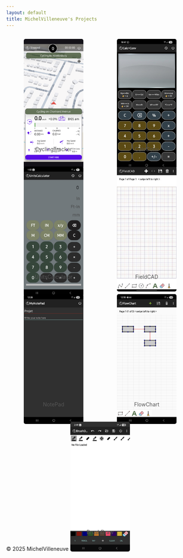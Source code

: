 ```yaml
---
layout: default
title: MichelVilleneuve's Projects
---
```

<link rel="stylesheet" href="/assets/css/style.css">

<div class="site-header">
   <!-- <h1 class="site-title">MichelVilleneuve's Projects</h1> -->
</div>

<div class="gallery-container">
  <!-- CyclingTracker -->
  <figure class="gallery-item">
    <div class="img-container" onclick="openLightbox('cycling', 0)" onmouseover="this.classList.add('hovered')" onmouseout="this.classList.remove('hovered')">
      <img src="Images/CyclingTracker.png" alt="CyclingTracker">
      <div class="click-instruction">Click to see full features</div>
    </div>
    <figcaption>CyclingTracker</figcaption>
  </figure>

  <!-- CalcConv -->
  <figure class="gallery-item">
    <div class="img-container" onclick="openLightbox('calcconv', 0)" onmouseover="this.classList.add('hovered')" onmouseout="this.classList.remove('hovered')">
      <img src="Images/CalcConv.jpg" alt="CalcConv">
      <div class="click-instruction">Click to see full features</div>
    </div>
    <figcaption>CalcConv</figcaption>
  </figure>

  <!-- UnitsCalculator -->
  <figure class="gallery-item">
    <div class="img-container" onclick="openLightbox('unitscalculator', 0)" onmouseover="this.classList.add('hovered')" onmouseout="this.classList.remove('hovered')">
      <img src="Images/UnitsCalculator.jpg" alt="UnitsCalculator">
      <div class="click-instruction">Click to see full features</div>
    </div>
    <figcaption>UnitsCalculator</figcaption>
  </figure>

  <!-- FieldCAD -->
  <figure class="gallery-item">
    <div class="img-container" onclick="openLightbox('fieldcad', 0)" onmouseover="this.classList.add('hovered')" onmouseout="this.classList.remove('hovered')">
      <img src="Images/FieldCAD.jpg" alt="FieldCAD">
      <div class="click-instruction">Click to see full features</div>
    </div>
    <figcaption>FieldCAD</figcaption>
  </figure>

  <!-- NotePad -->
  <figure class="gallery-item">
    <div class="img-container" onclick="openLightbox('notepad', 0)" onmouseover="this.classList.add('hovered')" onmouseout="this.classList.remove('hovered')">
      <img src="Images/NotePad.jpg" alt="NotePad">
      <div class="click-instruction">Click to see full features</div>
    </div>
    <figcaption>NotePad</figcaption>
  </figure>

  <!-- FlowChart -->
  <figure class="gallery-item">
    <div class="img-container" onclick="openLightbox('flowchart', 0)" onmouseover="this.classList.add('hovered')" onmouseout="this.classList.remove('hovered')">
      <img src="Images/FlowChart.jpg" alt="FlowChart">
      <div class="click-instruction">Click to see full features</div>
    </div>
    <figcaption>FlowChart</figcaption>
  </figure>

  <!-- BrushDraw -->
  <figure class="gallery-item">
    <div class="img-container" onclick="openLightbox('brushdraw', 0)" onmouseover="this.classList.add('hovered')" onmouseout="this.classList.remove('hovered')">
      <img src="Images/BrushDraw.png" alt="BrushDraw">
      <div class="click-instruction">Click to see full features</div>
    </div>
    <figcaption>BrushDraw</figcaption>
  </figure>
</div>

<!-- Lightbox -->
<div id="lightbox">
  <span id="close" onclick="closeLightbox()">&times;</span>
  <span id="prev" class="lightbox-nav" onclick="prevSlide(event)">&#10094;</span>
  <img id="lightbox-img" src="">
  <span id="next" class="lightbox-nav" onclick="nextSlide(event)">&#10095;</span>
  <div id="features-box"></div>
</div>

<footer>
  <p>&copy; 2025 MichelVilleneuve</p>
</footer>

<style>
/* ===== Gallery Styles ===== */
.gallery-container {
  display: flex;
  flex-wrap: wrap;
  justify-content: center;
  gap: 10px 10px;
}

.gallery-item {
  text-align: center;
}

.img-container {
  position: relative;
  width: 160px;
  height: 280px;
  overflow: visible;  /* allow image to scale beyond container */
  border-radius: 5px;
  margin: 0 auto;
  cursor: pointer;
  z-index: 1;
  transition: z-index 0.2s ease;
}

.img-container.hovered,
.img-container.active {
  z-index: 100;        /* bring container (and image) above others */
}
   
.img-container img {
  width: 100%;
  height: auto;           /* keep full image visible */
  object-fit: contain;    /* optional, ensures entire image fits */
  border-radius: 5px;
  transition: transform 0.4s ease;
}

   .img-container.hovered img,
.img-container.active img {
  transform: scale(2.0);
}

   .gallery-item figcaption {
  margin-top: 6px;   /* spacing below image */
  font-size: 1em;
  color: #555;
  position: relative; /* ensure it stays below the image */
  z-index: 1;         /* captions stay under scaled image */
}
   
.click-instruction {
  position: absolute;
  bottom: 8px;
  left: 50%;
  transform: translateX(-50%);
  background: rgba(0,0,0,0.6);
  color: #fff;
  padding: 4px 8px;
  font-size: 0.75em;
  border-radius: 6px;
  opacity: 0;
  pointer-events: none;
  transition: opacity 0.3s ease;
  white-space: nowrap;
}

.img-container.hovered .click-instruction { opacity: 1; }

/* ===== Lightbox Styles ===== */
#lightbox {
  display: none;
  position: fixed;
  top:0; left:0; width:100%; height:100%;
  background: rgba(0,0,0,0.85);
  justify-content: center;
  align-items: center;
  z-index: 1000;
}

#lightbox-img {
  max-width: 90%;
  max-height: 90%;
  border-radius: 10px;
}

#features-box {
  position: absolute;
  top: 50%; left: 50%;
  transform: translate(-50%, -50%);
  background: rgba(0,0,0,0.7);
  color: #fff;
  padding: 15px 20px;
  border-radius: 10px;
  font-size: 0.9em;
  text-align: left;
  max-width: 80%;
  line-height: 1.4em;
  display: none;
  z-index: 1010;
}

.lightbox-nav {
  position: absolute;
  top: 50%;
  transform: translateY(-50%);
  font-size: 2em;
  color: #fff;
  cursor: pointer;
  user-select: none;
  padding: 10px;
  z-index: 1020;
}
#prev { left: 10px; }
#next { right: 10px; }
#close { position: absolute; top: 10px; right: 10px; font-size: 2em; color: #fff; cursor: pointer; z-index: 1020; }

/* ===== Responsive ===== */
@media (max-width: 600px) {
  .gallery-container { justify-content: flex-start; }
  .gallery-item { width: 100%; }
}
</style>

<script>
// App data
const appData = {
  cycling: {
    images: ["Images/CyclingTracker.png","Images/CyclingTracker1.png","Images/CyclingTracker2.png","Images/CyclingTracker3.png","Images/CyclingTracker4.png","Images/CyclingTracker5.png"],
    features: `<ul>
      <li>Distance</li><li>Road Slope</li><li>Calories</li><li>Current Time</li><li>AVG Speed</li><li>Max Speed</li><li>Elevation Gain</li><li>Elevation Loss</li><li>Elevation Net</li>
    </ul>`
  },
  calcconv: { images: ["Images/CalcConv.jpg"], features: "<p>Coming soon...</p>" },
  unitscalculator: { images: ["Images/UnitsCalculator.jpg"], features: "<p>Coming soon...</p>" },
  fieldcad: { images: ["Images/FieldCAD.jpg"], features: "<p>Coming soon...</p>" },
  notepad: { images: ["Images/NotePad.jpg"], features: "<p>Coming soon...</p>" },
  flowchart: { images: ["Images/FlowChart.jpg"], features: "<p>Coming soon...</p>" },
  brushdraw: { images: ["Images/BrushDraw.png"], features: "<p>Coming soon...</p>" }
};

let currentApp = null;
let currentIndex = 0;

function openLightbox(app, index) {
  currentApp = app;
  currentIndex = index;
  document.getElementById("lightbox").style.display = "flex";
  showSlide(currentIndex);
}

function closeLightbox() {
  document.getElementById("lightbox").style.display = "none";
}

function showSlide(index) {
  const img = document.getElementById("lightbox-img");
  const featuresBox = document.getElementById("features-box");
  img.src = appData[currentApp].images[index];
  if (index === 0) {
    featuresBox.innerHTML = appData[currentApp].features;
    featuresBox.style.display = "block";
  } else {
    featuresBox.style.display = "none";
  }
}

function nextSlide(event) {
  event.stopPropagation();
  currentIndex++;
  if (currentIndex >= appData[currentApp].images.length) currentIndex = 0;
  showSlide(currentIndex);
}

function prevSlide(event) {
  event.stopPropagation();
  currentIndex--;
  if (currentIndex < 0) currentIndex = appData[currentApp].images.length - 1;
  showSlide(currentIndex);
}
</script>
